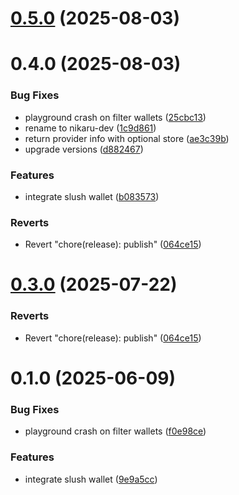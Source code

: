 # [0.5.0](https://github.com/nikaaru/rango-client/compare/provider-slush@0.4.0...provider-slush@0.5.0) (2025-08-03)



# 0.4.0 (2025-08-03)


### Bug Fixes

* playground crash on filter wallets ([25cbc13](https://github.com/nikaaru/rango-client/commit/25cbc130863be4e0a2f07ecab582cb3bcab6c7da))
* rename to nikaru-dev ([1c9d861](https://github.com/nikaaru/rango-client/commit/1c9d861b66efc4f58fca6c6b5ea240339e86ffe8))
* return provider info with optional store ([ae3c39b](https://github.com/nikaaru/rango-client/commit/ae3c39b5a3e825b5081065e08a73de27bbec2582))
* upgrade versions ([d882467](https://github.com/nikaaru/rango-client/commit/d8824673529745ad7e7f3c959a45b0192d91962f))


### Features

* integrate slush wallet ([b083573](https://github.com/nikaaru/rango-client/commit/b083573cc3d9b83da110571cf622d6fd72461fe8))


### Reverts

* Revert "chore(release): publish" ([064ce15](https://github.com/nikaaru/rango-client/commit/064ce157a2f819856f647f83aeb1c0410542e8d7))



# [0.3.0](https://github.com/rango-exchange/rango-client/compare/provider-slush@0.2.0...provider-slush@0.3.0) (2025-07-22)


### Reverts

* Revert "chore(release): publish" ([064ce15](https://github.com/rango-exchange/rango-client/commit/064ce157a2f819856f647f83aeb1c0410542e8d7))



# 0.1.0 (2025-06-09)


### Bug Fixes

* playground crash on filter wallets ([f0e98ce](https://github.com/rango-exchange/rango-client/commit/f0e98cec6377324385e429df1b6f739770eff089))


### Features

* integrate slush wallet ([9e9a5cc](https://github.com/rango-exchange/rango-client/commit/9e9a5ccb802fbd1f9a50322a89f65b557f152c6a))



